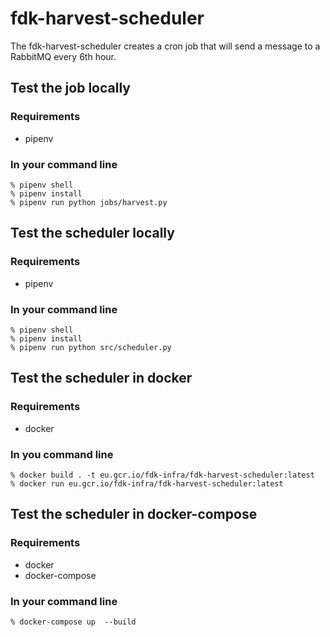 # fdk-harvest-scheduler

The fdk-harvest-scheduler creates a cron job  that will send a message to a RabbitMQ every 6th hour.

## Test the job locally

### Requirements
- pipenv

### In your command line
```
% pipenv shell
% pipenv install
% pipenv run python jobs/harvest.py
```

## Test the scheduler locally

### Requirements
- pipenv

### In your command line
```
% pipenv shell
% pipenv install
% pipenv run python src/scheduler.py
```

## Test the scheduler in docker

### Requirements
- docker

### In you command line
```
% docker build . -t eu.gcr.io/fdk-infra/fdk-harvest-scheduler:latest
% docker run eu.gcr.io/fdk-infra/fdk-harvest-scheduler:latest
```

## Test the scheduler in docker-compose

### Requirements
- docker
- docker-compose

### In your command line
```
% docker-compose up  --build
```

